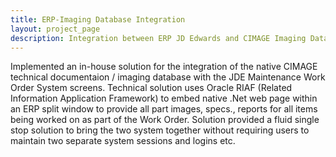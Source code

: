 ```yaml
---
title: ERP-Imaging Database Integration
layout: project_page
description: Integration between ERP JD Edwards and CIMAGE Imaging Database. 
---
```


Implemented an in-house solution for the integration of the native CIMAGE technical documentaion / imaging database with the JDE Maintenance Work Order System screens. Technical solution uses Oracle RIAF (Related Information Application Framework) to embed native .Net web page within an ERP split window to provide all part images, specs., reports for all items being worked on as part of the Work Order. Solution provided a fluid single stop solution to bring the two system together without requiring users to maintain two separate system sessions and logins etc.